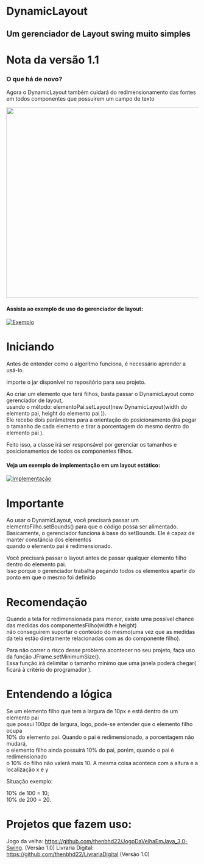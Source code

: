 # DynamicLayout
## Um gerenciador de Layout swing muito simples  



# Nota da versão 1.1  
### O que há de novo?  
Agora o DynamicLayout também cuidará do redimensionamento das fontes em todos componentes que possuirem um campo de texto  
<p>
<img width= "700"  height="500" src="./Gifs/Demo.gif">
</p>


#### Assista ao exemplo de uso do gerenciador de layout:
[![Exemplo](http://img.youtube.com/vi/SAlTZ1a0dNk/0.jpg)](http://www.youtube.com/watch?v=SAlTZ1a0dNk "Exemplo de Uso")

# Iniciando
Antes de entender como o algoritmo funciona, é necessário aprender a usá-lo.  
  
importe o jar disponível no repositório para seu projeto.  
  

Ao criar um elemento que terá filhos, basta passar o DynamicLayout como gerenciador de layout,  
usando o método: elementoPai.setLayout(new DynamicLayout(width do elemento pai, height do elemento pai )).  
Ele recebe dois parâmetros para a orientação do posicionamento (irá pegar o tamanho de cada elemento e tirar a porcentagem do mesmo dentro do elemento pai ).
  
Feito isso, a classe irá ser responsável por gerenciar os tamanhos e posicionamentos de todos os componentes filhos.
#### Veja um exemplo de implementação em um layout estático:
[![Implementação](http://img.youtube.com/vi/tZQjtU_Smd0/0.jpg)](http://www.youtube.com/watch?v=tZQjtU_Smd0 "Exemplo")
# Importante

Ao usar o DynamicLayout, você precisará passar um elementoFilho.setBounds() para que o código possa ser alimentado.  
Basicamente, o gerenciador funciona à base do setBounds. Ele é capaz de manter constância dos elementos  
quando o elemento pai é redimensionado.

Você precisará passar o layout antes de passar qualquer elemento filho dentro do elemento pai.  
Isso porque o gerenciador trabalha pegando todos os elementos apartir do ponto em que o mesmo foi definido

# Recomendação

Quando a tela for redimensionada para menor, existe uma possível chance das medidas dos componentesFilho(width e height)  
não conseguirem suportar o conteúdo do mesmo(uma vez que as medidas da tela estão diretamente relacionadas com as do componente filho).  
  
Para não correr o risco desse problema acontecer no seu projeto, faça uso da função JFrame.setMinimumSize().  
Essa função irá delimitar o tamanho mínimo que uma janela poderá chegar( ficará à critério do programador ).

  
# Entendendo a lógica

Se um elemento filho que tem a largura de 10px e está dentro de um elemento pai  
que possui 100px de largura, logo, pode-se entender que o elemento filho ocupa  
10% do elemento pai. Quando o pai é redimensionado, a porcentagem não mudará,  
o elemento filho ainda possuirá 10% do pai, porém, quando o pai é redimensionado  
o 10% do filho não valerá mais 10. A mesma coisa acontece com a altura e a localização x e y  
  
Situação exemplo:  
  
10% de 100 = 10;  
10% de 200 = 20.

# Projetos que fazem uso:
Jogo da velha: https://github.com/thenbhd22/JogoDaVelhaEmJava_3.0-Swing. (Versão 1.0) 
Livraria Digital: https://github.com/thenbhd22/LivrariaDigital   (Versão 1.0)

